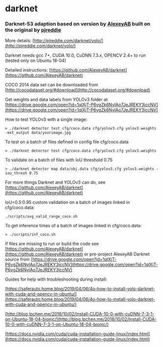 # darknet
### Darknet-53 adaption based on version by [AlexeyAB](https://github.com/AlexeyAB/darknet) built on the original by [pjreddie](https://github.com/pjreddie/darknet)

More details: [http://pjreddie.com/darknet/yolo/](http://pjreddie.com/darknet/yolo/)

Darknet needs gcc 7+, CUDA 10.0, CuDNN 7.3.x, OPENCV 2.4+ to run (tested only on Ubuntu 18-04)

Detailed instructions: [https://github.com/AlexeyAB/darknet](https://github.com/AlexeyAB/darknet)

COCO 2014 data set can be downloaded from [http://cocodataset.org/#download](http://cocodataset.org/#download)

Get weights and data labels from YOLOv3 folder at [https://drive.google.com/open?id=1qlXjT-P6vgZk6NylAo7JeJREKY3jccNV](https://drive.google.com/open?id=1qlXjT-P6vgZk6NylAo7JeJREKY3jccNV)

How to test YOLOv3 with a single image:

`> ./darknet detector test cfg/coco.data cfg/yolov3.cfg yolov3.weights -ext_output data/yourimage.jpg`

To test on a batch of files defined in config file cfg/coco.data

`> ./darknet detector test cfg/coco.data cfg/yolov3.cfg yolov3.weights`

To validate on a batch of files with IoU threshold 0.75

`> ./darknet detector map data/obj.data cfg/yolov3.cfg yolov3.weights -iou_thresh 0.75`

For more things Darknet and YOLOv3 can do, see [https://github.com/AlexeyAB/darknet](https://github.com/AlexeyAB/darknet)

IoU=0.5:0.95 custom validation on a batch of images linked in cfg/coco.data:

`./scripts/avg_valid_range_coco.sh`

To get inference times of a batch of images linked in cfg/coco.data:

`> ./scripts/inf_coco.sh`

If files are missing to run or build the code see [https://github.com/AlexeyAB/darknet](https://github.com/AlexeyAB/darknet) or pre-project AlexeyAB Darknet source from [https://drive.google.com/open?id=1qlXjT-P6vgZk6NylAo7JeJREKY3jccNV](https://drive.google.com/open?id=1qlXjT-P6vgZk6NylAo7JeJREKY3jccNV)

Guides for help with troubleshooting during install:

[https://saferauto.home.blog/2019/04/06/4o-how-to-install-yolo-darknet-with-cuda-and-opencv-in-ubuntu/](https://saferauto.home.blog/2019/04/06/4o-how-to-install-yolo-darknet-with-cuda-and-opencv-in-ubuntu/)

[http://blog.lpchen.me/2018/10/02/Install-CUDA-10-0-with-cuDNN-7-3-1-on-Ubuntu-18-04-bionic/](http://blog.lpchen.me/2018/10/02/Install-CUDA-10-0-with-cuDNN-7-3-1-on-Ubuntu-18-04-bionic/)

[https://docs.nvidia.com/cuda/cuda-installation-guide-linux/index.html](https://docs.nvidia.com/cuda/cuda-installation-guide-linux/index.html)
